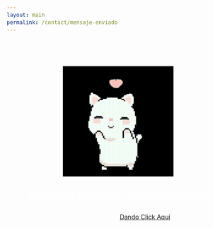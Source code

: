 ```yaml
---
layout: main
permalink: /contact/mensaje-enviado
---
```


<style type="text/css" media="screen">
  .container {
    margin: 0px auto;
    text-align: center;
    padding-top: 60px;
  }
</style>

<div class="container">
  <img style="height: 250px;width: 250px;" src="/assets/img/gatito.gif" width="100%" alt="Página no encontrada">
  <p style="color:white; font-size:25px"><strong>Mensaje Enviado Correctamente!</strong></p>
  <p style="color:white;">Puede enviar otro  <a rel="nofollow" target="_self" href="{{site.url}}/contact" class="Button">Dando Click Aquí</a> </p>
</div>